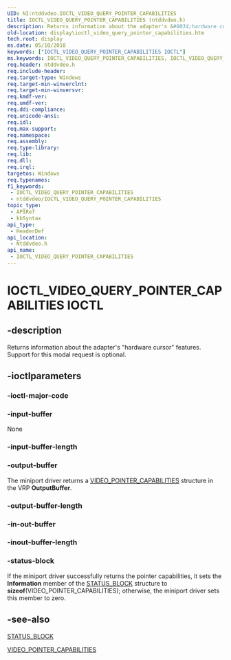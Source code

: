 ```yaml
---
UID: NI:ntddvdeo.IOCTL_VIDEO_QUERY_POINTER_CAPABILITIES
title: IOCTL_VIDEO_QUERY_POINTER_CAPABILITIES (ntddvdeo.h)
description: Returns information about the adapter's &#0034;hardware cursor&#0034; features. Support for this modal request is optional.
old-location: display\ioctl_video_query_pointer_capabilities.htm
tech.root: display
ms.date: 05/10/2018
keywords: ["IOCTL_VIDEO_QUERY_POINTER_CAPABILITIES IOCTL"]
ms.keywords: IOCTL_VIDEO_QUERY_POINTER_CAPABILITIES, IOCTL_VIDEO_QUERY_POINTER_CAPABILITIES control, IOCTL_VIDEO_QUERY_POINTER_CAPABILITIES control code [Display Devices], Video_IOCTLs_42064dfd-73fb-4afc-aa3b-4e1ec4829e99.xml, display.ioctl_video_query_pointer_capabilities, ntddvdeo/IOCTL_VIDEO_QUERY_POINTER_CAPABILITIES
req.header: ntddvdeo.h
req.include-header: 
req.target-type: Windows
req.target-min-winverclnt: 
req.target-min-winversvr: 
req.kmdf-ver: 
req.umdf-ver: 
req.ddi-compliance: 
req.unicode-ansi: 
req.idl: 
req.max-support: 
req.namespace: 
req.assembly: 
req.type-library: 
req.lib: 
req.dll: 
req.irql: 
targetos: Windows
req.typenames: 
f1_keywords:
 - IOCTL_VIDEO_QUERY_POINTER_CAPABILITIES
 - ntddvdeo/IOCTL_VIDEO_QUERY_POINTER_CAPABILITIES
topic_type:
 - APIRef
 - kbSyntax
api_type:
 - HeaderDef
api_location:
 - Ntddvdeo.h
api_name:
 - IOCTL_VIDEO_QUERY_POINTER_CAPABILITIES
---
```


# IOCTL_VIDEO_QUERY_POINTER_CAPABILITIES IOCTL


## -description

Returns information about the adapter's "hardware cursor" features. Support for this modal request is optional.

## -ioctlparameters

### -ioctl-major-code

### -input-buffer

None

### -input-buffer-length

### -output-buffer

The miniport driver returns a <a href="/windows-hardware/drivers/ddi/ntddvdeo/ns-ntddvdeo-_video_pointer_capabilities">VIDEO_POINTER_CAPABILITIES</a> structure in the VRP <b>OutputBuffer</b>.

### -output-buffer-length

### -in-out-buffer

### -inout-buffer-length

### -status-block

If the miniport driver successfully returns the pointer capabilities, it sets the <b>Information</b> member of the <a href="/windows-hardware/drivers/ddi/video/ns-video-_status_block">STATUS_BLOCK</a> structure to <b>sizeof</b>(VIDEO_POINTER_CAPABILITIES); otherwise, the miniport driver sets this member to zero.

## -see-also

<a href="/windows-hardware/drivers/ddi/video/ns-video-_status_block">STATUS_BLOCK</a>



<a href="/windows-hardware/drivers/ddi/ntddvdeo/ns-ntddvdeo-_video_pointer_capabilities">VIDEO_POINTER_CAPABILITIES</a>

